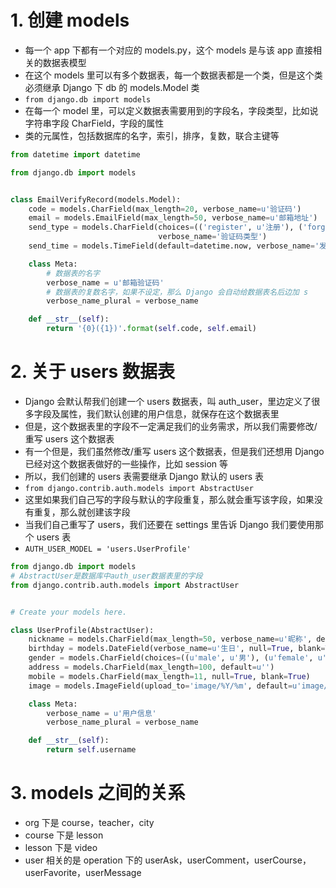 # 1. 创建 models

+ 每一个 app 下都有一个对应的 models.py，这个 models 是与该 app 直接相关的数据表模型
+ 在这个 models 里可以有多个数据表，每一个数据表都是一个类，但是这个类必须继承 Django 下 db 的 models.Model 类
+ `from django.db import models`
+ 在每一个 model 里，可以定义数据表需要用到的字段名，字段类型，比如说字符串字段 CharField，字段的属性
+ 类的元属性，包括数据库的名字，索引，排序，复数，联合主键等

```python
from datetime import datetime

from django.db import models


class EmailVerifyRecord(models.Model):
    code = models.CharField(max_length=20, verbose_name=u'验证码')
    email = models.EmailField(max_length=50, verbose_name=u'邮箱地址')
    send_type = models.CharField(choices=(('register', u'注册'), ('forget', u'找回密码')), max_length=10,
                                 verbose_name='验证码类型')
    send_time = models.TimeField(default=datetime.now, verbose_name='发送时间')

    class Meta:
        # 数据表的名字
        verbose_name = u'邮箱验证码'
        # 数据表的复数名字，如果不设定，那么 Django 会自动给数据表名后边加 s
        verbose_name_plural = verbose_name

    def __str__(self):
        return '{0}({1})'.format(self.code, self.email)
```

# 2. 关于 users 数据表

+ Django 会默认帮我们创建一个 users 数据表，叫 auth_user，里边定义了很多字段及属性，我们默认创建的用户信息，就保存在这个数据表里
+ 但是，这个数据表里的字段不一定满足我们的业务需求，所以我们需要修改/重写 users 这个数据表
+ 有一个但是，我们虽然修改/重写 users 这个数据表，但是我们还想用 Django 已经对这个数据表做好的一些操作，比如 session 等
+ 所以，我们创建的 users 表需要继承 Django 默认的 users 表
+ `from django.contrib.auth.models import AbstractUser`
+ 这里如果我们自己写的字段与默认的字段重复，那么就会重写该字段，如果没有重复，那么就创建该字段
+ 当我们自己重写了 users，我们还要在 settings 里告诉 Django 我们要使用那个 users 表
+ `AUTH_USER_MODEL = 'users.UserProfile'`

```python
from django.db import models
# AbstractUser是数据库中auth_user数据表里的字段
from django.contrib.auth.models import AbstractUser


# Create your models here.

class UserProfile(AbstractUser):
    nickname = models.CharField(max_length=50, verbose_name=u'昵称', default=u'')
    birthday = models.DateField(verbose_name=u'生日', null=True, blank=True)
    gender = models.CharField(choices=((u'male', u'男'), (u'female', u'女')), default=u'', max_length=10)
    address = models.CharField(max_length=100, default=u'')
    mobile = models.CharField(max_length=11, null=True, blank=True)
    image = models.ImageField(upload_to='image/%Y/%m', default=u'image/default.png', max_length=100)

    class Meta:
        verbose_name = u'用户信息'
        verbose_name_plural = verbose_name

    def __str__(self):
        return self.username
```

# 3. models 之间的关系

+ org 下是 course，teacher，city
+ course 下是 lesson
+ lesson 下是 video
+ user 相关的是 operation 下的 userAsk，userComment，userCourse，userFavorite，userMessage
